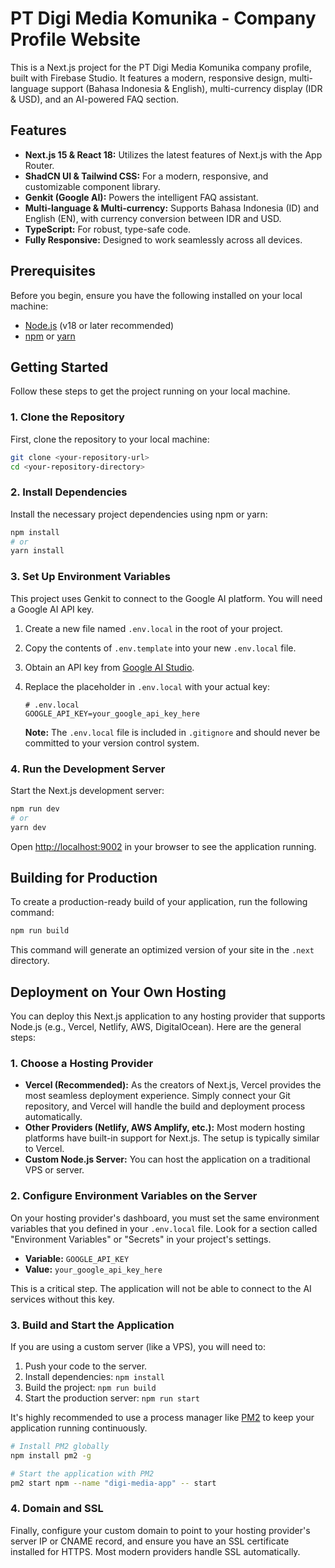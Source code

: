 # PT Digi Media Komunika - Company Profile Website

This is a Next.js project for the PT Digi Media Komunika company profile, built with Firebase Studio. It features a modern, responsive design, multi-language support (Bahasa Indonesia & English), multi-currency display (IDR & USD), and an AI-powered FAQ section.

## Features

- **Next.js 15 & React 18:** Utilizes the latest features of Next.js with the App Router.
- **ShadCN UI & Tailwind CSS:** For a modern, responsive, and customizable component library.
- **Genkit (Google AI):** Powers the intelligent FAQ assistant.
- **Multi-language & Multi-currency:** Supports Bahasa Indonesia (ID) and English (EN), with currency conversion between IDR and USD.
- **TypeScript:** For robust, type-safe code.
- **Fully Responsive:** Designed to work seamlessly across all devices.

## Prerequisites

Before you begin, ensure you have the following installed on your local machine:
- [Node.js](https://nodejs.org/en/) (v18 or later recommended)
- [npm](https://www.npmjs.com/) or [yarn](https://yarnpkg.com/)

## Getting Started

Follow these steps to get the project running on your local machine.

### 1. Clone the Repository

First, clone the repository to your local machine:

```bash
git clone <your-repository-url>
cd <your-repository-directory>
```

### 2. Install Dependencies

Install the necessary project dependencies using npm or yarn:

```bash
npm install
# or
yarn install
```

### 3. Set Up Environment Variables

This project uses Genkit to connect to the Google AI platform. You will need a Google AI API key.

1.  Create a new file named `.env.local` in the root of your project.
2.  Copy the contents of `.env.template` into your new `.env.local` file.
3.  Obtain an API key from [Google AI Studio](https://aistudio.google.com/app/apikey).
4.  Replace the placeholder in `.env.local` with your actual key:

    ```
    # .env.local
    GOOGLE_API_KEY=your_google_api_key_here
    ```
    **Note:** The `.env.local` file is included in `.gitignore` and should never be committed to your version control system.

### 4. Run the Development Server

Start the Next.js development server:

```bash
npm run dev
# or
yarn dev
```

Open [http://localhost:9002](http://localhost:9002) in your browser to see the application running.

## Building for Production

To create a production-ready build of your application, run the following command:

```bash
npm run build
```

This command will generate an optimized version of your site in the `.next` directory.

## Deployment on Your Own Hosting

You can deploy this Next.js application to any hosting provider that supports Node.js (e.g., Vercel, Netlify, AWS, DigitalOcean). Here are the general steps:

### 1. Choose a Hosting Provider

- **Vercel (Recommended):** As the creators of Next.js, Vercel provides the most seamless deployment experience. Simply connect your Git repository, and Vercel will handle the build and deployment process automatically.
- **Other Providers (Netlify, AWS Amplify, etc.):** Most modern hosting platforms have built-in support for Next.js. The setup is typically similar to Vercel.
- **Custom Node.js Server:** You can host the application on a traditional VPS or server.

### 2. Configure Environment Variables on the Server

On your hosting provider's dashboard, you must set the same environment variables that you defined in your `.env.local` file. Look for a section called "Environment Variables" or "Secrets" in your project's settings.

-   **Variable:** `GOOGLE_API_KEY`
-   **Value:** `your_google_api_key_here`

This is a critical step. The application will not be able to connect to the AI services without this key.

### 3. Build and Start the Application

If you are using a custom server (like a VPS), you will need to:

1.  Push your code to the server.
2.  Install dependencies: `npm install`
3.  Build the project: `npm run build`
4.  Start the production server: `npm run start`

It's highly recommended to use a process manager like [PM2](https://pm2.keymetrics.io/) to keep your application running continuously.

```bash
# Install PM2 globally
npm install pm2 -g

# Start the application with PM2
pm2 start npm --name "digi-media-app" -- start
```

### 4. Domain and SSL

Finally, configure your custom domain to point to your hosting provider's server IP or CNAME record, and ensure you have an SSL certificate installed for HTTPS. Most modern providers handle SSL automatically.

